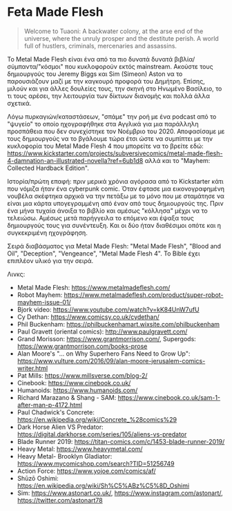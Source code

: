 # Feta Made Flesh

> Welcome to Tuaoni: A backwater colony, at the arse end of the universe, where the unruly prosper and the destitute perish.  A world full of hustlers, criminals, mercenaries and assassins.

Το Metal Made Flesh είναι ένα από τα πιο δυνατά δυνατά βιβλία/σύμπαντα/"κόσμοι" που κυκλοφορούν εκτός mainstream. Ακούστε τους δημιουργούς του Jeremy Biggs και Sim (Simeon) Aston  να το παρουσιάζουν μαζί με την καγκουρό προφορά του Δημήτρη. Επίσης, μιλούν και για άλλες δουλείες τους, την σκηνή στο Ηνωμένο Βασίλειο, το τι τους αρέσει, την λειτουργία των δίκτυων διανομής και πολλά άλλα σχετικά.

Λόγω πυρκαγιών/καταστάσεων, "σπάμε" την ροή με ένα podcast από το "ψυγείο" το οποίο ηχογραφήθηκε στα Αγγλικά για μια παράλληλη προσπάθεια που δεν συνεχίστηκε τον Νοέμβριο του 2020. Αποφασίσαμε με τους δημιουργούς να το βγάλουμε τώρα έτσι ώστε να συμπίπτει με την κυκλοφορία του Metal Made Flesh 4 που μπορείτε να το βρείτε εδώ: <https://www.kickstarter.com/projects/subversivecomics/metal-made-flesh-4-damnation-an-illustrated-novella?ref=6ub1d8> αλλά και το "Mayhem: Collected Hardback Edition".

Ιστορία/πρώτη επαφή: πριν μερικά χρόνια αγόρασα από το Kickstarter κάτι που νόμιζα ήταν ένα cyberpunk comic. Όταν έφτασε μια εικονογραφημένη νουβέλα σκέφτηκα αρχικά να την πετάξω με το μόνο που με σταμάτησε να είναι μια κάρτα υπογεγραμμένη από έναν από τους δημιουργούς της. Πριν ένα μήνα τυχαία άνοιξα το βιβλίο και αμέσως "κόλλησα" μέχρι να το τελειώσω. Αμέσως μετά παρήγγειλα το επόμενο και έψαξα τους δημιουργούς τους για συνέντευξη. Και οι δύο ήταν διαθέσιμοι οπότε και η συγκεκριμένη ηχογράφηση.

Σειρά διαβάσματος για Metal Made Flesh: "Metal Made Flesh", "Blood and Oil", "Deception", "Vengeance", "Metal Made Flesh 4". Το Bible έχει επιπλέον υλικό για την σειρά.

Λινκς:

* Metal Made Flesh: <https://www.metalmadeflesh.com/>
* Robot Mayhem: <https://www.metalmadeflesh.com/product/super-robot-mayhem-issue-01/>
* Bjork video: <https://www.youtube.com/watch?v=kK84UnW7ufU>
* Cy Dethan: <https://www.comicsy.co.uk/cydethan/>
* Phil Buckenham: <https://philbuckenhamart.wixsite.com/philbuckenham>
* Paul Gravett (oriental comics): http://www.paulgravett.com/
* Grand Morisson: <https://www.grantmorrison.com/>, Supergods: <https://www.grantmorrison.com/books-prose>
* Alan Moore's "... on Why Superhero Fans Need to Grow Up": <https://www.vulture.com/2016/09/alan-moore-jerusalem-comics-writer.html>
* Pat Mills: <https://www.millsverse.com/blog-2/>
* Cinebook: <https://www.cinebook.co.uk/>
* Humanoids: <https://www.humanoids.com/>
* Richard Marazano & Shang - SAM: <https://www.cinebook.co.uk/sam-1-after-man-p-4172.html>
* Paul Chadwick's Concrete: <https://en.wikipedia.org/wiki/Concrete_%28comics%29>
* Dark Horse Alien VS Predator: <https://digital.darkhorse.com/series/105/aliens-vs-predator>
* Blade Runner 2019: <https://titan-comics.com/c/1453-blade-runner-2019/>
* Heavy Metal: <https://www.heavymetal.com/>
* Heavy Metal- Brooklyn Gladiator: <https://www.mycomicshop.com/search?TID=51256749>
* Action Force: <https://www.yojoe.com/comics/af/>
* Shūzō Oshimi: <https://en.wikipedia.org/wiki/Sh%C5%ABz%C5%8D_Oshimi>
* Sim: <https://www.astonart.co.uk/>, <https://www.instagram.com/astonart/>, <https://twitter.com/astonart78>
